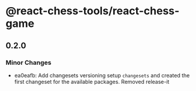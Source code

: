 # @react-chess-tools/react-chess-game

## 0.2.0

### Minor Changes

- ea0eafb: Add changesets versioning
  setup `changesets` and created the first changeset for the available packages. Removed release-it
